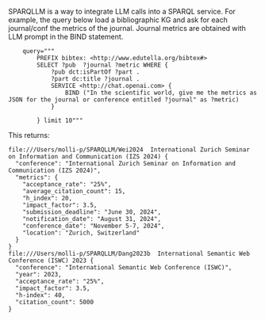 SPARQLLM is a way to integrate LLM calls into a SPARQL service. For example, the query below
load a bibliographic KG and ask for each journal/conf the metrics of the journal.
Journal metrics are obtained with LLM prompt in the BIND statement.

```
    query="""
        PREFIX bibtex: <http://www.edutella.org/bibtex#>
        SELECT ?pub  ?journal ?metric WHERE {
            ?pub dct:isPartOf ?part .
            ?part dc:title ?journal .
            SERVICE <http://chat.openai.com> { 
                BIND ("In the scientific world, give me the metrics as JSON for the journal or conference entitled ?journal" as ?metric) 
            } 
  
        } limit 10"""
```

This returns:

```
file:///Users/molli-p/SPARQLLM/Wei2024  International Zurich Seminar on Information and Communication (IZS 2024) {
  "conference": "International Zurich Seminar on Information and Communication (IZS 2024)",
  "metrics": {
    "acceptance_rate": "25%",
    "average_citation_count": 15,
    "h_index": 20,
    "impact_factor": 3.5,
    "submission_deadline": "June 30, 2024",
    "notification_date": "August 31, 2024",
    "conference_date": "November 5-7, 2024",
    "location": "Zurich, Switzerland"
  }
}
file:///Users/molli-p/SPARQLLM/Dang2023b  International Semantic Web Conference (ISWC) 2023 {
  "conference": "International Semantic Web Conference (ISWC)",
  "year": 2023,
  "acceptance_rate": "25%",
  "impact_factor": 3.5,
  "h-index": 40,
  "citation_count": 5000
}
```
